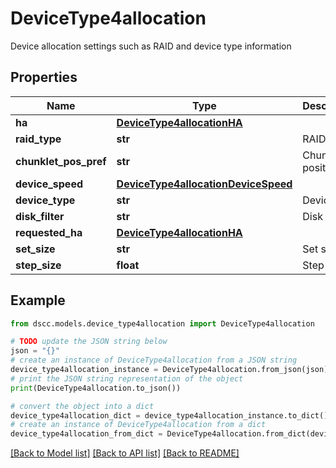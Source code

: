 # DeviceType4allocation

Device allocation settings such as RAID and device type information

## Properties

Name | Type | Description | Notes
------------ | ------------- | ------------- | -------------
**ha** | [**DeviceType4allocationHA**](DeviceType4allocationHA.md) |  | [optional] 
**raid_type** | **str** | RAID type | [optional] 
**chunklet_pos_pref** | **str** | Chunklets position | [optional] 
**device_speed** | [**DeviceType4allocationDeviceSpeed**](DeviceType4allocationDeviceSpeed.md) |  | [optional] 
**device_type** | **str** | Device type | [optional] 
**disk_filter** | **str** | Disk filter | [optional] 
**requested_ha** | [**DeviceType4allocationHA**](DeviceType4allocationHA.md) |  | [optional] 
**set_size** | **str** | Set size | [optional] 
**step_size** | **float** | Step size | [optional] 

## Example

```python
from dscc.models.device_type4allocation import DeviceType4allocation

# TODO update the JSON string below
json = "{}"
# create an instance of DeviceType4allocation from a JSON string
device_type4allocation_instance = DeviceType4allocation.from_json(json)
# print the JSON string representation of the object
print(DeviceType4allocation.to_json())

# convert the object into a dict
device_type4allocation_dict = device_type4allocation_instance.to_dict()
# create an instance of DeviceType4allocation from a dict
device_type4allocation_from_dict = DeviceType4allocation.from_dict(device_type4allocation_dict)
```
[[Back to Model list]](../README.md#documentation-for-models) [[Back to API list]](../README.md#documentation-for-api-endpoints) [[Back to README]](../README.md)


